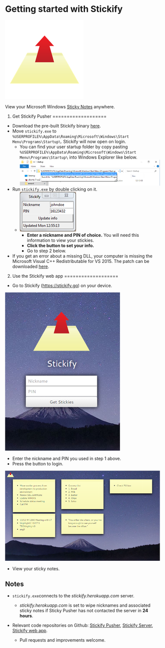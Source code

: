 Getting started with Stickify
===================
![Stickify logo](https://raw.githubusercontent.com/ansonl/stickify-web-app/gh-pages/guide/screenshots/stickify-logo-256.png)

View your Microsoft Windows [Sticky Notes](http://windows.microsoft.com/en-us/windows7/using-sticky-notes) anywhere.

 1.  Get Stickify Pusher
===================
 - Download the pre-built Stickify binary [here](https://raw.githubusercontent.com/ansonl/stickify-pusher/master/dist/stickify.exe). 
 - Move `stickify.exe` to `%USERPROFILE%\AppData\Roaming\Microsoft\Windows\Start Menu\Programs\Startup\`. Stickify will now open on login. 
    - You can find your user startup folder by copy pasting `%USERPROFILE%\AppData\Roaming\Microsoft\Windows\Start Menu\Programs\Startup\` into Windows Explorer like below. 
    ![Windows 10 Explorer User Startup Folder Navigation](https://raw.githubusercontent.com/ansonl/stickify-web-app/master/guide/screenshots/win10-explorer-startup.png)
 - Run `stickify.exe` by double clicking on it.
   - ![Stickify Push screenshot](https://raw.githubusercontent.com/ansonl/stickify-web-app/gh-pages/guide/screenshots/stickify-pusher-screenshot.PNG)
	   - **Enter a nickname and PIN of choice.** You will need this information to view your stickies. 
	   - **Click the button to set your info.** 
	   - Go to step 2 below. 
- If you get an error about a missing DLL, your computer is missing the Microsoft Visual C++ Redistributable for VS 2015. The patch can be downloaded [here](http://www.microsoft.com/en-us/download/details.aspx?id=48145). 

2.  Use the Stickify web app
===================
- Go to Stickify (https://stickify.gq) on your device.

![Stickify login screen](https://raw.githubusercontent.com/ansonl/stickify-web-app/gh-pages/guide/screenshots/stickify-login.PNG)

- Enter the nickname and PIN you used in step 1 above. 
- Press the button to login.

![Stickify sample notes](https://raw.githubusercontent.com/ansonl/stickify-web-app/gh-pages/guide/screenshots/stickify-sample-notes.PNG)

- View your sticky notes. 

Notes
-------------
- `stickify.exe`connects to the *stickify.herokuapp.com* server. 
	- *stickify.herokuapp.com* is set to wipe nicknames and associated sticky notes if Sticky Pusher has not contacted the server in **24 hours**.

- Relevant code repositories on Github:  [Stickify Pusher](https://github.com/ansonl/stickify-pusher), [Stickify Server](https://github.com/ansonl/stickify-server), [Stickify web app](https://github.com/ansonl/stickify-web-app).
	- Pull requests and improvements welcome.